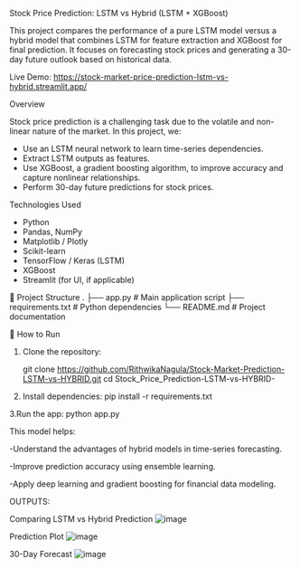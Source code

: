 
Stock Price Prediction: LSTM vs Hybrid (LSTM + XGBoost)

This project compares the performance of a pure LSTM model versus a hybrid model that combines LSTM for feature extraction and XGBoost for final prediction. It focuses on forecasting stock prices and generating a 30-day future outlook based on historical data.

Live Demo:
https://stock-market-price-prediction-lstm-vs-hybrid.streamlit.app/


Overview

Stock price prediction is a challenging task due to the volatile and non-linear nature of the market. In this project, we:
- Use an LSTM neural network to learn time-series dependencies.
- Extract LSTM outputs as features.
- Use XGBoost, a gradient boosting algorithm, to improve accuracy and capture nonlinear relationships.
- Perform 30-day future predictions for stock prices.

Technologies Used

- Python
- Pandas, NumPy
- Matplotlib / Plotly
- Scikit-learn
- TensorFlow / Keras (LSTM)
- XGBoost
- Streamlit (for UI, if applicable)

📁 Project Structure
.
├── app.py # Main application script
├── requirements.txt # Python dependencies
└── README.md # Project documentation

🚀 How to Run

1. Clone the repository:

   git clone https://github.com/RithwikaNagula/Stock-Market-Prediction-LSTM-vs-HYBRID.git
   cd Stock_Price_Prediction-LSTM-vs-HYBRID-

   
2. Install dependencies:
pip install -r requirements.txt


3.Run the app:
python app.py


This model helps:

-Understand the advantages of hybrid models in time-series forecasting.

-Improve prediction accuracy using ensemble learning.

-Apply deep learning and gradient boosting for financial data modeling.

OUTPUTS:

Comparing LSTM vs Hybrid Prediction
![image](https://github.com/user-attachments/assets/df2d775c-1abc-4676-b0c1-7629fc6b1ee2)

Prediction Plot
![image](https://github.com/user-attachments/assets/ff288987-f9fb-4c85-b210-663cf6139108)

30-Day Forecast
![image](https://github.com/user-attachments/assets/1a9e79fd-5197-44e1-b5ce-6d71d4afa964)


